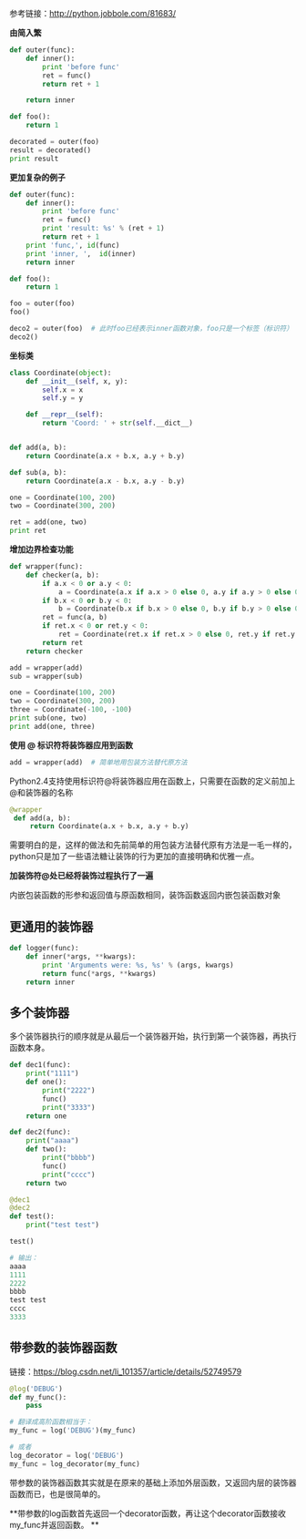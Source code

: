 参考链接：http://python.jobbole.com/81683/

**由简入繁**

```python
def outer(func):
    def inner():
        print 'before func'
        ret = func()
        return ret + 1

    return inner

def foo():
    return 1

decorated = outer(foo)
result = decorated()
print result
```

**更加复杂的例子**

```python
def outer(func):
    def inner():
        print 'before func'
        ret = func()
        print 'result: %s' % (ret + 1)
        return ret + 1
    print 'func,', id(func)
    print 'inner, ',  id(inner)
    return inner

def foo():
    return 1

foo = outer(foo)
foo()

deco2 = outer(foo)  # 此时foo已经表示inner函数对象，foo只是一个标签（标识符）
deco2()
```

**坐标类**

```python
class Coordinate(object):
    def __init__(self, x, y):
        self.x = x
        self.y = y

    def __repr__(self):
        return 'Coord: ' + str(self.__dict__)


def add(a, b):
    return Coordinate(a.x + b.x, a.y + b.y)

def sub(a, b):
    return Coordinate(a.x - b.x, a.y - b.y)

one = Coordinate(100, 200)
two = Coordinate(300, 200)

ret = add(one, two)
print ret

```

**增加边界检查功能**

```python
def wrapper(func):
    def checker(a, b):
        if a.x < 0 or a.y < 0:
            a = Coordinate(a.x if a.x > 0 else 0, a.y if a.y > 0 else 0)
        if b.x < 0 or b.y < 0:
            b = Coordinate(b.x if b.x > 0 else 0, b.y if b.y > 0 else 0)
        ret = func(a, b)
        if ret.x < 0 or ret.y < 0:
            ret = Coordinate(ret.x if ret.x > 0 else 0, ret.y if ret.y > 0 else 0)
        return ret
    return checker

add = wrapper(add)
sub = wrapper(sub)

one = Coordinate(100, 200)
two = Coordinate(300, 200)
three = Coordinate(-100, -100)
print sub(one, two)
print add(one, three)
```

**使用 @ 标识符将装饰器应用到函数** 

```python
add = wrapper(add)  # 简单地用包装方法替代原方法
```

Python2.4支持使用标识符@将装饰器应用在函数上，只需要在函数的定义前加上@和装饰器的名称 

```python
@wrapper
 def add(a, b):
     return Coordinate(a.x + b.x, a.y + b.y)
```

需要明白的是，这样的做法和先前简单的用包装方法替代原有方法是一毛一样的， python只是加了一些语法糖让装饰的行为更加的直接明确和优雅一点。 

**加装饰符@处已经将装饰过程执行了一遍**

内嵌包装函数的形参和返回值与原函数相同，装饰函数返回内嵌包装函数对象

## 更通用的装饰器

```python
def logger(func):
    def inner(*args, **kwargs):
        print 'Arguments were: %s, %s' % (args, kwargs)
    	return func(*args, **kwargs)
    return inner
```

## 多个装饰器

多个装饰器执行的顺序就是从最后一个装饰器开始，执行到第一个装饰器，再执行函数本身。 

```python
def dec1(func):  
    print("1111")  
    def one():  
        print("2222")  
        func()  
        print("3333")  
    return one  

def dec2(func):  
    print("aaaa")  
    def two():  
        print("bbbb")  
        func()  
        print("cccc")  
    return two  

@dec1  
@dec2  
def test():  
    print("test test")  

test() 

# 输出：
aaaa  
1111  
2222  
bbbb  
test test  
cccc  
3333
```

## 带参数的装饰器函数

链接：https://blog.csdn.net/li_101357/article/details/52749579

```python
@log('DEBUG')
def my_func():
    pass

```



```python
# 翻译成高阶函数相当于：
my_func = log('DEBUG')(my_func)

# 或者
log_decorator = log('DEBUG')
my_func = log_decorator(my_func)

```

带参数的装饰器函数其实就是在原来的基础上添加外层函数，又返回内层的装饰器函数而已，也是很简单的。 

**带参数的log函数首先返回一个decorator函数，再让这个decorator函数接收my_func并返回函数。 **